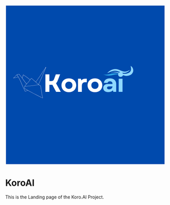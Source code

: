<p align="center">
  <img src="attachments/koro_icon.png" alt="Project Icon"/>
</p>

# KoroAI
This is the Landing page of the Koro.AI Project.
